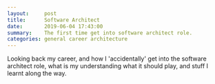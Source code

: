 ```yaml
---
layout:     post
title:      Software Architect
date:       2019-06-04 17:43:00
summary:    The first time get into software architect role.
categories: general career architecture
---
```


Looking back my career, and how I 'accidentally' get into the software architect role, what is my understanding what it should play, and stuff I learnt along the way.